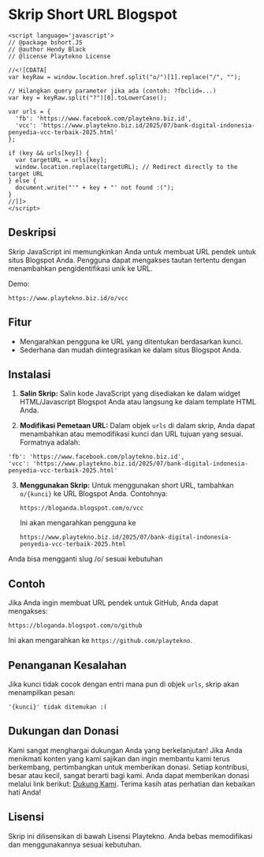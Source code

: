 
# Skrip Short URL Blogspot

```
<script language='javascript'>
// @package bshort.JS
// @author Hendy Black
// @license Playtekno License

//<![CDATA[
var keyRaw = window.location.href.split("o/")[1].replace("/", "");

// Hilangkan query parameter jika ada (contoh: ?fbclid=...)
var key = keyRaw.split("?")[0].toLowerCase();

var urls = {
  'fb': 'https://www.facebook.com/playtekno.biz.id',
  'vcc': 'https://www.playtekno.biz.id/2025/07/bank-digital-indonesia-penyedia-vcc-terbaik-2025.html'
};

if (key && urls[key]) {
  var targetURL = urls[key];
  window.location.replace(targetURL); // Redirect directly to the target URL
} else {
  document.write("'" + key + "' not found :(");
}
//]]>
</script>
```
## Deskripsi

Skrip JavaScript ini memungkinkan Anda untuk membuat URL pendek untuk situs Blogspot Anda. Pengguna dapat mengakses tautan tertentu dengan menambahkan pengidentifikasi unik ke URL.

Demo:
 ```
https://www.playtekno.biz.id/o/vcc
 ```

## Fitur

- Mengarahkan pengguna ke URL yang ditentukan berdasarkan kunci.
- Sederhana dan mudah diintegrasikan ke dalam situs Blogspot Anda.

## Instalasi

1. **Salin Skrip:**
   Salin kode JavaScript yang disediakan ke dalam widget HTML/Javascript Blogspot Anda atau langsung ke dalam template HTML Anda.

2. **Modifikasi Pemetaan URL:**
   Dalam objek `urls` di dalam skrip, Anda dapat menambahkan atau memodifikasi kunci dan URL tujuan yang sesuai. Formatnya adalah:
  ```
'fb': 'https://www.facebook.com/playtekno.biz.id',
  'vcc': 'https://www.playtekno.biz.id/2025/07/bank-digital-indonesia-penyedia-vcc-terbaik-2025.html'
  ```

3. **Menggunakan Skrip:**
   Untuk menggunakan short URL, tambahkan `o/{kunci}` ke URL Blogspot Anda. Contohnya:
   ```
   https://bloganda.blogspot.com/o/vcc
   ```
   Ini akan mengarahkan pengguna ke
    ```
   https://www.playtekno.biz.id/2025/07/bank-digital-indonesia-penyedia-vcc-terbaik-2025.html
    ```
Anda bisa mengganti slug /o/ sesuai kebutuhan
## Contoh

Jika Anda ingin membuat URL pendek untuk GitHub, Anda dapat mengakses:
```
https://bloganda.blogspot.com/o/github
```
Ini akan mengarahkan ke `https://github.com/playtekno`.

## Penanganan Kesalahan

Jika kunci tidak cocok dengan entri mana pun di objek `urls`, skrip akan menampilkan pesan:
```
'{kunci}' tidak ditemukan :(
```

## Dukungan dan Donasi

Kami sangat menghargai dukungan Anda yang berkelanjutan! Jika Anda menikmati konten yang kami sajikan dan ingin membantu kami terus berkembang, pertimbangkan untuk memberikan donasi. Setiap kontribusi, besar atau kecil, sangat berarti bagi kami. Anda dapat memberikan donasi melalui link berikut: [Dukung Kami](https://lynk.id/hendygital/s/e8n3rm42rj39). Terima kasih atas perhatian dan kebaikan hati Anda!

## Lisensi

Skrip ini dilisensikan di bawah Lisensi Playtekno. Anda bebas memodifikasi dan menggunakannya sesuai kebutuhan.
```
